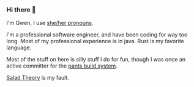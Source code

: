 ### Hi there 👋

I'm Gwen, I use [she/her pronouns](https://pronoun.is/she/her).

I'm a professional software engineer, and have been coding for way too long. Most of my professional experience is in java. Rust is my favorite language.

Most of the stuff on here is silly stuff I do for fun, though I was once an active committer for the [pants build system](https://pantsbuild.org).

[Salad Theory](https://salad-theory.com) is my fault.
